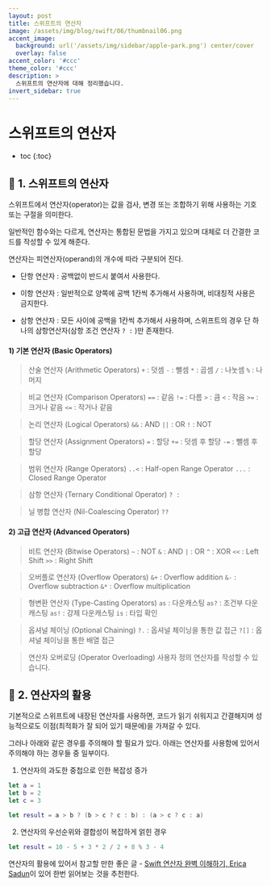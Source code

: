 ```yaml
---
layout: post
title: 스위프트의 연산자
image: /assets/img/blog/swift/06/thumbnail06.png
accent_image: 
  background: url('/assets/img/sidebar/apple-park.png') center/cover
  overlay: false
accent_color: '#ccc'
theme_color: '#ccc'
description: >
  스위프트의 연산자에 대해 정리했습니다.
invert_sidebar: true
---
```


# 스위프트의 연산자

* toc
{:toc}


## 📙 1. 스위프트의 연산자

스위프트에서 연산자(operator)는 값을 검사, 변경 또는 조합하기 위해 사용하는 기호 또는 구절을 의미한다.

일반적인 함수와는 다르게, 연산자는 통합된 문법을 가지고 있으며 대체로 더 간결한 코드를 작성할 수 있게 해준다.

연산자는 피연산자(operand)의 개수에 따라 구분되어 진다.

- 단항 연산자 : 공백없이 반드시 붙여서 사용한다.

- 이항 연산자 : 일반적으로 양쪽에 공백 1칸씩 추가해서 사용하며, 비대칭적 사용은 금지한다.

- 삼항 연산자 : 모든 사이에 공백을 1칸씩 추가해서 사용하며, 스위프트의 경우 단 하나의 삼항연산자(삼항 조건 연산자 `? :` )만 존재한다.

#### 1) 기본 연산자 (Basic Operators)

>산술 연산자 (Arithmetic Operators)
>`+` : 덧셈
>`-` : 뺄셈
>`*` : 곱셈
>`/` : 나눗셈
>`%` : 나머지

>비교 연산자 (Comparison Operators)
>`==` : 같음
>`!=` : 다름
>`>`  : 큼
>`<`  : 작음
>`>=` : 크거나 같음
>`<=` : 작거나 같음

>논리 연산자 (Logical Operators)
>`&&` : AND
>`||` : OR
>`!`  : NOT

>할당 연산자 (Assignment Operators)
>`=`  : 할당
>`+=` : 덧셈 후 할당
>`-=` : 뺄셈 후 할당

>범위 연산자 (Range Operators)
>`..<` : Half-open Range Operator
>`...` : Closed Range Operator

>삼항 연산자 (Ternary Conditional Operator)
>`? :`

>닐 병합 연산자 (Nil-Coalescing Operator)
>`??`

#### 2) 고급 연산자 (Advanced Operators)

>비트 연산자 (Bitwise Operators)
>`~`  : NOT
>`&`  : AND
>`|`  : OR
>`^`  : XOR
>`<<` : Left Shift
>`>>` : Right Shift

>오버플로 연산자 (Overflow Operators)
>`&+` : Overflow addition
>`&-` : Overflow subtraction
>`&*` : Overflow multiplication

>형변환 연산자 (Type-Casting Operators)
>`as`  : 다운캐스팅
>`as?` : 조건부 다운캐스팅
>`as!` : 강제 다운캐스팅
>`is`  : 타입 확인

>옵셔널 체이닝 (Optional Chaining)
>`?.`  : 옵셔널 체이닝을 통한 값 접근
>`?[]` : 옵셔널 체이닝을 통한 배열 접근

>연산자 오버로딩 (Operator Overloading)
>사용자 정의 연산자를 작성할 수 있습니다.


## 📙 2. 연산자의 활용

기본적으로 스위프트에 내장된 연산자를 사용하면, 코드가 읽기 쉬워지고 간결해지며 성능적으로도 이점(최적화가 잘 되어 있기 때문에)을 가져갈 수 있다.

그러나 아래와 같은 경우를 주의해야 할 필요가 있다. 아래는 연산자를 사용함에 있어서 주의해야 하는 경우들 중 일부이다.

1. 연산자의 과도한 중첩으로 인한 복잡성 증가

```swift
let a = 1
let b = 2
let c = 3

let result = a > b ? (b > c ? c : b) : (a > c ? c : a)
```

2. 연산자의 우선순위와 결합성이 복잡하게 얽힌 경우

```swift
let result = 10 - 5 + 3 * 2 / 2 + 8 % 3 - 4
```

연산자의 활용에 있어서 참고할 만한 좋은 글 - [Swift 연산자 완벽 이해하기, Erica Sadun](https://academy.realm.io/kr/posts/slug-erica-sadun-operators-strong-opinions/)이 있어 한번 읽어보는 것을 추천한다.
